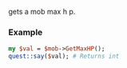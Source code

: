 gets a mob max h p.
### Example

```perl
my $val = $mob->GetMaxHP();
quest::say($val); # Returns int
```